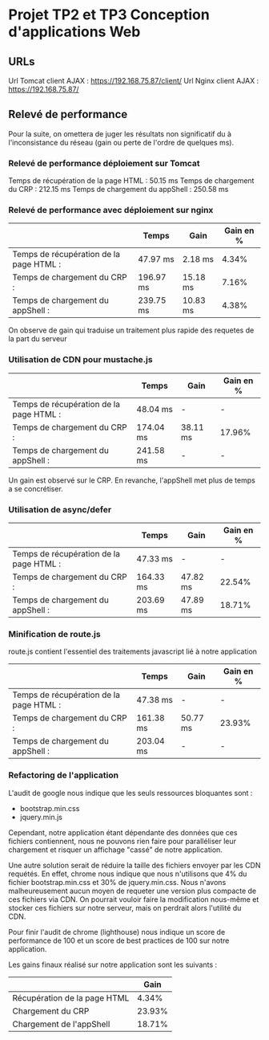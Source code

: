 # Projet TP2 et TP3 Conception d'applications Web

## URLs
Url Tomcat client AJAX : https://192.168.75.87/client/
Url Nginx client AJAX  : https://192.168.75.87/


## Relevé de performance

Pour la suite, on omettera de juger les résultats non significatif du à l'inconsistance du réseau (gain ou perte de l'ordre de quelques ms).

### Relevé de performance déploiement sur Tomcat 
Temps de récupération de la page HTML :             50.15 ms
Temps de chargement du CRP :                        212.15 ms
Temps de chargement du appShell :                   250.58 ms

### Relevé de performance avec déploiement sur nginx 

| |Temps|Gain|Gain en %|
| ------ | ------ | ------ | ------ |
|Temps de récupération de la page HTML :|47.97 ms|2.18 ms|4.34%|
|Temps de chargement du CRP :|196.97 ms|15.18 ms|7.16%|
|Temps de chargement du appShell :|239.75 ms|10.83 ms|4.38%|

On observe de gain qui traduise un traitement plus rapide des requetes de la part du serveur

### Utilisation de CDN pour mustache.js

| |Temps|Gain|Gain en %|
| ------ | ------ | ------ | ------ |
|Temps de récupération de la page HTML :|48.04 ms|-|-|
|Temps de chargement du CRP :|174.04 ms|38.11 ms|17.96%|
|Temps de chargement du appShell :|241.58 ms|-|-|                 -         -

Un gain est observé sur le CRP. En revanche, l'appShell met plus de temps a se concrétiser.

### Utilisation de async/defer



| |Temps|Gain|Gain en %|
| ------ | ------ | ------ | ------ |
|Temps de récupération de la page HTML :|47.33 ms|-| -|
|Temps de chargement du CRP :|164.33 ms|47.82 ms|22.54%|
|Temps de chargement du appShell :|203.69 ms|47.89 ms|18.71%|

### Minification de route.js

route.js contient l'essentiel des traitements javascript lié à notre application 

| |Temps|Gain|Gain en %|
| ------ | ------ | ------ | ------ |
|Temps de récupération de la page HTML :|47.38 ms |-| -|
|Temps de chargement du CRP :|161.38 ms|50.77 ms|23.93%|
|Temps de chargement du appShell :|203.04 ms|-|-|

### Refactoring de l'application 

L'audit de google nous indique que les seuls ressources bloquantes sont : 
* bootstrap.min.css
* jquery.min.js


Cependant, notre application étant dépendante des données que ces fichiers contiennent, nous ne pouvons rien faire pour paralléliser leur chargement et risquer un affichage "cassé" de notre application.

Une autre solution serait de réduire la taille des fichiers envoyer par les CDN requétés.
En effet, chrome nous indique que nous n'utilisons que 4% du fichier bootstrap.min.css et 30% de jquery.min.css.
Nous n'avons malheureusement aucun moyen de requeter une version plus compacte de ces fichiers via CDN.
On pourrait vouloir faire la modification nous-même et stocker ces fichiers sur notre serveur, mais on perdrait alors l'utilité du CDN.

Pour finir l'audit de chrome (lighthouse) nous indique un score de performance de 100 et un score de best practices de 100 sur notre application.

Les gains finaux réalisé sur notre application sont les suivants :

||Gain|
| ------ | ------ |
|Récupération de la page HTML | 4.34%|
|Chargement du CRP | 23.93%|
|Chargement de l'appShell | 18.71%|


